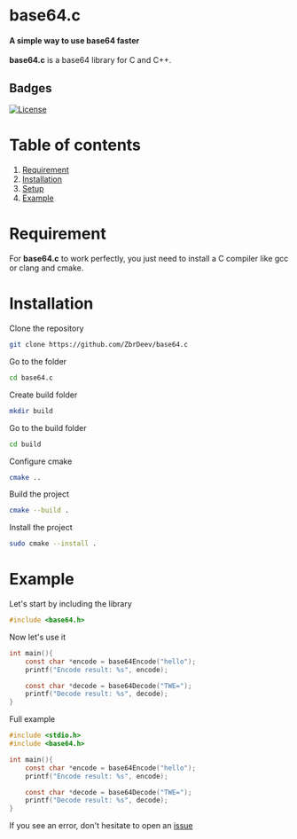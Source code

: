 # base64.c
#### A simple way to use base64 faster

**base64.c** is a base64 library for C and C++.

## Badges
[![License](https://img.shields.io/badge/license-MIT-blue.svg)](https://github.com/ZbrDeev/base64.c/blob/main/LICENSE)

# Table of contents

1. [Requirement](#requirement)
2. [Installation](#installation)
3. [Setup](#setup)
4. [Example](#example)


# Requirement

For **base64.c** to work perfectly, you just need to install a C compiler like gcc or clang and cmake.

# Installation

Clone the repository
```sh
git clone https://github.com/ZbrDeev/base64.c
```

Go to the folder
```sh
cd base64.c
```

Create build folder
```sh
mkdir build
```

Go to the build folder
```sh
cd build
```

Configure cmake
```sh
cmake ..
```

Build the project
```sh
cmake --build .
```

Install the project
```sh
sudo cmake --install .
```

# Example

Let's start by including the library
```c
#include <base64.h>
```

Now let's use it 
```c
int main(){
    const char *encode = base64Encode("hello");
    printf("Encode result: %s", encode);

    const char *decode = base64Decode("TWE=");
    printf("Decode result: %s", decode);
}
```

Full example
```c
#include <stdio.h>
#include <base64.h>

int main(){
    const char *encode = base64Encode("hello");
    printf("Encode result: %s", encode);

    const char *decode = base64Decode("TWE=");
    printf("Decode result: %s", decode);
}
```

If you see an error, don't hesitate to open an [issue](https://github.com/ZbrDeev/base64.c/issues)

